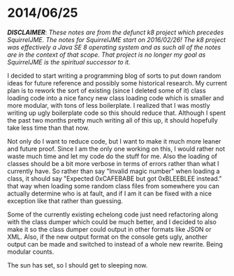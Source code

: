 # 2014/06/25

***DISCLAIMER***: _These notes are from the defunct k8 project which_
_precedes SquirrelJME. The notes for SquirrelJME start on 2016/02/26!_
_The k8 project was effectively a Java SE 8 operating system and as such_
_all of the notes are in the context of that scope. That project is no_
_longer my goal as SquirrelJME is the spiritual successor to it._

I decided to start writing a programming blog of sorts to put down random
ideas for future reference and possibly some historical research. My current
plan is to rework the sort of existing (since I deleted some of it) class
loading code into a nice fancy new class loading code which is smaller and
more modular, with tons of less boilerplate. I realized that I was mostly
writing up ugly boilerplate code so this should reduce that. Although I spent
the past two months pretty much writing all of this up, it should hopefully
take less time than that now.

Not only do I want to reduce code, but I want to make it much more leaner and
future proof. Since I am the only one working on this, I would rather not
waste much time and let my code do the stuff for me. Also the loading of
classes should be a bit more verbose in terms of errors rather than what I
currently have. So rather than say "Invalid magic number" when loading a
class, it should say "Expected 0xCAFEBABE but got 0xBLEEBLEE instead." that
way when loading some random class files from somewhere you can actually
determine who is at fault, and if I am it can be fixed with a nice exception
like that rather than guessing.

Some of the currently existing echelong code just need refactoring along with
the class dumper which could be much better, and I decided to also make it so
the class dumper could output in other formats like JSON or XML. Also, if the
new output format on the console gets ugly, another output can be made and
switched to instead of a whole new rewrite. Being modular counts.

The sun has set, so I should get to sleeping now.

